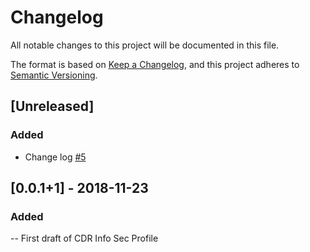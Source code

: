 # Changelog
All notable changes to this project will be documented in this file.

The format is based on [Keep a Changelog](https://keepachangelog.com/en/1.0.0/),
and this project adheres to [Semantic Versioning](https://semver.org/spec/v2.0.0.html).

## [Unreleased]
### Added
- Change log [#5](https://github.com/ConsumerDataStandardsAustralia/infosec/issues/5#issue-383941280)

## [0.0.1+1] - 2018-11-23
### Added
-- First draft of CDR Info Sec Profile
